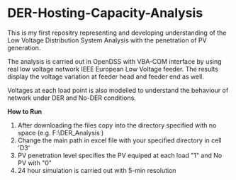 # DER-Hosting-Capacity-Analysis
This is my first repositry representing and developing understanding of the Low Voltage Distribution System Analysis with the penetration of PV generation.

The analysis is carried out in OpenDSS with VBA-COM interface by using real low voltage network IEEE European Low Voltage feeder. The results display the voltage variation at feeder head and feeder end as well.

Voltages at each load point is also modelled to understand the behaviour of network under DER and No-DER conditions.

**How to Run**
1. After downloading the files copy into the directory specified with no space (e.g. F:\DER_Analysis )
2. Change the main path in excel file with your specified directory in cell 'D3'
3. PV penetration level specifies the PV equiped at each load "1" and No PV with "0"
4. 24 hour simulation is carried out with 5-min resolution
